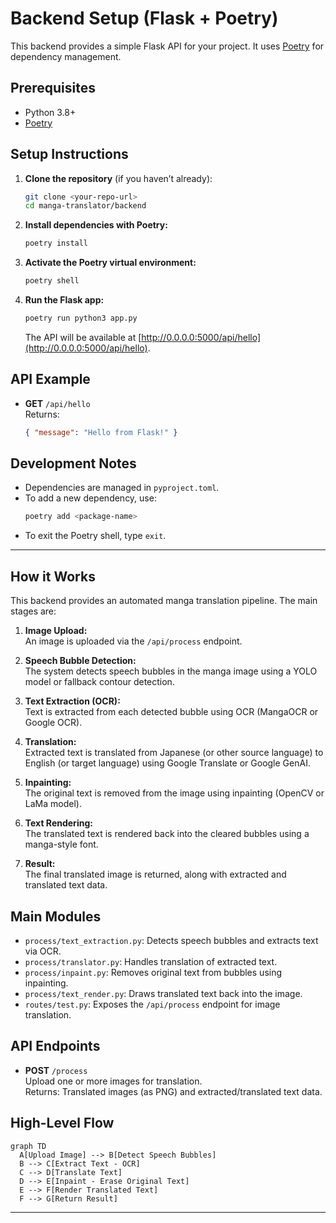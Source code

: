 # Backend Setup (Flask + Poetry)

This backend provides a simple Flask API for your project. It uses [Poetry](https://python-poetry.org/) for dependency management.

## Prerequisites

- Python 3.8+
- [Poetry](https://python-poetry.org/docs/#installation)

## Setup Instructions

1. **Clone the repository** (if you haven’t already):

   ```sh
   git clone <your-repo-url>
   cd manga-translator/backend
   ```

2. **Install dependencies with Poetry:**

   ```sh
   poetry install
   ```

3. **Activate the Poetry virtual environment:**

   ```sh
   poetry shell
   ```

4. **Run the Flask app:**

   ```sh
   poetry run python3 app.py
   ```

   The API will be available at [http://0.0.0.0:5000/api/hello](http://0.0.0.0:5000/api/hello).

## API Example

- **GET** `/api/hello`  
  Returns:
  ```json
  { "message": "Hello from Flask!" }
  ```

## Development Notes

- Dependencies are managed in `pyproject.toml`.
- To add a new dependency, use:
  ```sh
  poetry add <package-name>
  ```
- To exit the Poetry shell, type `exit`.

---

## How it Works

This backend provides an automated manga translation pipeline. The main stages are:

1. **Image Upload:**  
   An image is uploaded via the `/api/process` endpoint.

2. **Speech Bubble Detection:**  
   The system detects speech bubbles in the manga image using a YOLO model or fallback contour detection.

3. **Text Extraction (OCR):**  
   Text is extracted from each detected bubble using OCR (MangaOCR or Google OCR).

4. **Translation:**  
   Extracted text is translated from Japanese (or other source language) to English (or target language) using Google Translate or Google GenAI.

5. **Inpainting:**  
   The original text is removed from the image using inpainting (OpenCV or LaMa model).

6. **Text Rendering:**  
   The translated text is rendered back into the cleared bubbles using a manga-style font.

7. **Result:**  
   The final translated image is returned, along with extracted and translated text data.

## Main Modules

- `process/text_extraction.py`: Detects speech bubbles and extracts text via OCR.
- `process/translator.py`: Handles translation of extracted text.
- `process/inpaint.py`: Removes original text from bubbles using inpainting.
- `process/text_render.py`: Draws translated text back into the image.
- `routes/test.py`: Exposes the `/api/process` endpoint for image translation.

## API Endpoints

- **POST** `/process`  
  Upload one or more images for translation.  
  Returns: Translated images (as PNG) and extracted/translated text data.

## High-Level Flow

```mermaid
graph TD
  A[Upload Image] --> B[Detect Speech Bubbles]
  B --> C[Extract Text - OCR]
  C --> D[Translate Text]
  D --> E[Inpaint - Erase Original Text]
  E --> F[Render Translated Text]
  F --> G[Return Result]
```

---
